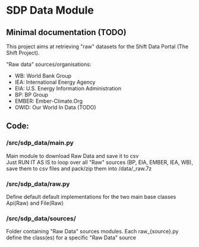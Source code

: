 # SDP Data Module

## Minimal documentation (TODO)

This project aims at retrieving "raw" datasets for the Shift Data Portal (The Shift Project).

"Raw data" sources/organisations:
<ul>
  <li>WB: World Bank Group</li>
  <li>IEA: International Energy Agency</li>
  <li>EIA: U.S. Energy Information Administration</li>
  <li>BP: BP Group</li>
  <li>EMBER: Ember-Climate.Org</li>
  <li>OWID: Our World In Data (TODO)</li>
</ul>

## Code:
### /src/sdp_data/main.py
Main module to download Raw Data and save it to csv<br>
Just RUN IT AS IS to loop over all "Raw" sources (BP, EIA, EMBER, IEA, WB), save them to csv files and pack/zip them into /data/\_raw.7z

### /src/sdp_data/raw.py
Define default default implementations for the two main base classes Api(Raw) and File(Raw)

### /src/sdp_data/sources/
Folder containing "Raw Data" sources modules.
Each raw_{source}.py define the class(es) for a specific "Raw Data" source
